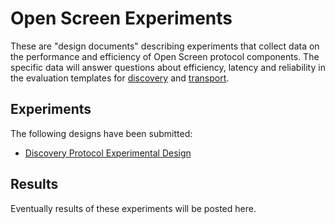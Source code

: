 # Open Screen Experiments

These are "design documents" describing experiments that collect data on the
performance and efficiency of Open Screen protocol components.  The specific
data will answer questions about efficiency, latency and reliability in the
evaluation templates for [discovery](../templates/discovery.md)
and [transport](../templates/transport.md).

## Experiments

The following designs have been submitted:
- [Discovery Protocol Experimental Design](discovery.md)

## Results

Eventually results of these experiments will be posted here.

